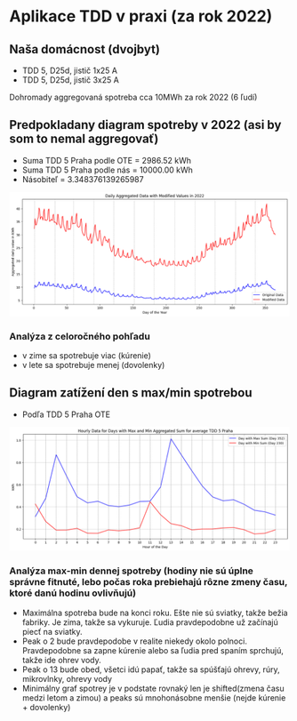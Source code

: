 # Aplikace TDD v praxi (za rok 2022)

## Naša domácnost (dvojbyt)
- TDD 5, D25d, jistič 1x25 A 
- TDD 5, D25d, jistič 3x25 A

Dohromady aggregovaná spotreba cca 10MWh za rok 2022 (6 ľudí)

## Predpokladany diagram spotreby v 2022 (asi by som to nemal aggregovať)
- Suma TDD 5 Praha podle OTE =  2986.52 kWh
- Suma TDD 5 Praha podle nás = 10000.00 kWh
- Násobiteľ = 3.348376139265987

![Alt text](./resource/Predpokladany_diagram_spotreby.png)

### Analýza z celoročného pohľadu
- v zime sa spotrebuje viac (kúrenie)
- v lete sa spotrebuje menej (dovolenky)

## Diagram zatížení den s max/min spotrebou
- Podľa TDD 5 Praha OTE 

![Alt text](./resource/Diagram_zatizeni_dne.png)

### Analýza max-min dennej spotreby (hodiny nie sú úplne správne fitnuté, lebo počas roka prebiehajú rôzne zmeny času, ktoré danú hodinu ovlivňujú)
- Maximálna spotreba bude na konci roku. Ešte nie sú sviatky, takže bežia fabriky. Je zima, takže sa vykuruje. Ľudia pravdepodobne už začínajú piecť na sviatky.
- Peak o 2 bude pravdepodobe v realite niekedy okolo polnoci. Pravdepodobne sa zapne kúrenie alebo sa ľudia pred spaním sprchujú, takže ide ohrev vody.
- Peak o 13 bude obed, všetci idú papať, takže sa spúšťajú ohrevy, rúry, mikrovlnky, ohrevy vody
- Minimálny graf spotrey je v podstate rovnaký len je shifted(zmena času medzi letom a zimou) a peaks sú mnohonásobne menšie (nejde kúrenie + dovolenky)